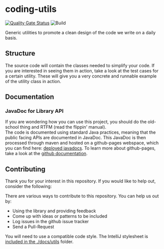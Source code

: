 # coding-utils

[![Quality Gate Status](https://sonarcloud.io/api/project_badges/measure?project=sddevelopment_coding-utils&metric=alert_status)](https://sonarcloud.io/dashboard?id=justDoji_coding-utils) ![Build](https://github.com/sddevelopment-be/coding-utils/workflows/Build/badge.svg?branch=main)

Generic utilities to promote a clean design of the code we write on a daily basis.

## Structure

The source code will contain the classes needed to simplify your code. If you are interested in
seeing them in action, take a look at the test cases for a certain utility. These will give you a
very concrete and runnable example of the utility class in action.

## Documentation

### JavaDoc for Library API

If you are wondering how you can use this project, you should do the old-school thing and RTFM (read
the flippin' manual).  
The code is documented using standard Java practices, meaning that the public facing APIs are
documented in JavaDoc. This JavaDoc is then processed through maven and hosted on a github-pages
webspace, which you can find here:
[deployed javadocs](https://sddevelopment-be.github.io/coding-utils/javadoc/). To learn more about
github-pages, take a look at the [github documentation](https://pages.github.com/).

## Contributing

Thank you for your interest in this repository. If you would like to help out, consider the
following:

There are various ways to contribute to this repository. You can help us out by:

* Using the library and providing feedback
* Come up with ideas or patterns to be included
* Log issues in the github issue tracker
* Send a Pull-Request

You will need to use a compatible code style. The IntelliJ stylesheet
is [included in the ./docs/utils](./docs/utils/SDDStyle.xml) folder. 




